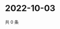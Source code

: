 # 2022-10-03

共 0 条

<!-- BEGIN WEIBO -->
<!-- 最后更新时间 Mon Oct 03 2022 06:01:21 GMT+0800 (China Standard Time) -->

<!-- END WEIBO -->
